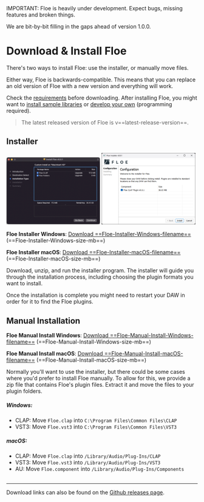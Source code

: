 <!--
SPDX-FileCopyrightText: 2024 Sam Windell
SPDX-License-Identifier: GPL-3.0-or-later
-->

<div class="warning">
IMPORTANT: Floe is heavily under development. Expect bugs, missing features and broken things.

We are bit-by-bit filling in the gaps ahead of version 1.0.0.
</div>

# Download & Install Floe

There's two ways to install Floe: use the installer, or manually move files. 

Either way, Floe is backwards-compatible. This means that you can replace an old version of Floe with a new version and everything will work.

Check the [requirements](requirements.md) before downloading. After installing Floe, you might want to [install sample libraries](install-libraries-and-presets.md) or [develop your own](../develop/develop-libraries.md) (programming required). 

> The latest released version of Floe is v==latest-release-version==.


## Installer

<img src="../images/installer-macos-gui.png" width="49%" style="display: inline;">
<img src="../images/installer-windows-gui.png" width="49%" style="display: inline;">

**<i class="fa fa-windows"></i> Floe Installer Windows**: [Download ==Floe-Installer-Windows-filename==](==Floe-Installer-Windows-url==) (==Floe-Installer-Windows-size-mb==)

**<i class="fa fa-apple"></i> Floe Installer macOS**: [Download ==Floe-Installer-macOS-filename==](==Floe-Installer-macOS-url==) (==Floe-Installer-macOS-size-mb==)

Download, unzip, and run the installer program. The installer will guide you through the installation process, including choosing the plugin formats you want to install. 

Once the installation is complete you might need to restart your DAW in order for it to find the Floe plugins.

## Manual Installation

**<i class="fa fa-windows"></i> Floe Manual Install Windows**: [Download ==Floe-Manual-Install-Windows-filename==](==Floe-Manual-Install-Windows-url==) (==Floe-Manual-Install-Windows-size-mb==)

**<i class="fa fa-apple"></i> Floe Manual Install macOS**: [Download ==Floe-Manual-Install-macOS-filename==](==Floe-Manual-Install-macOS-url==) (==Floe-Manual-Install-macOS-size-mb==)


Normally you'll want to use the installer, but there could be some cases where you'd prefer to install Floe manually. To allow for this, we provide a zip file that contains Floe's plugin files. Extract it and move the files to your plugin folders.

##### Windows:
- CLAP: Move `Floe.clap` into `C:\Program Files\Common Files\CLAP`
- VST3: Move `Floe.vst3` into `C:\Program Files\Common Files\VST3`

##### macOS:
- CLAP: Move `Floe.clap` into `/Library/Audio/Plug-Ins/CLAP`
- VST3: Move `Floe.vst3` into `/Library/Audio/Plug-Ins/VST3`
- AU: Move `Floe.component` into `/Library/Audio/Plug-Ins/Components`

## 

---

Download links can also be found on the [Github releases page](https://github.com/Floe-Project/Floe/releases/latest).
